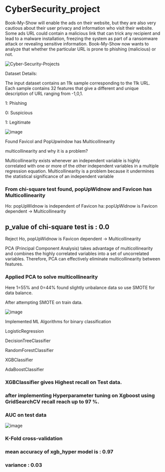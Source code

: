 # CyberSecurity_project

Book-My-Show will enable the ads on their website, but they are also very cautious about their user privacy and information who visit their website. Some ads URL could contain a malicious link that can trick any recipient and lead to a malware installation, freezing the system as part of a ransomware attack or revealing sensitive information. Book-My-Show now wants to analyze that whether the particular URL is prone to phishing (malicious) or not.

![Cyber-Security-Projects](https://user-images.githubusercontent.com/94167271/189382980-d379944b-732a-4d34-a789-a22dda748881.jpg)

Dataset Details: 

The input dataset contains an 11k sample corresponding to the 11k URL. Each sample contains 32 features that give a different and unique description of URL ranging from -1,0,1.

 1: Phishing

 0: Suspicious

 1: Legitimate

![image](https://user-images.githubusercontent.com/94167271/189637556-8cff5731-c127-4f7c-ba31-7034c2b3d237.png)

Found Favicol and PopUpwindow has Multicollinearity

multicollinearity and why it is a problem?

Multicollinearity exists whenever an independent variable is highly correlated with one or more of the other independent variables in a multiple regression equation. Multicollinearity is a problem because it undermines the statistical significance of an independent variable

### From chi-square test  found, popUpWidnow and Favicon has Multicollinearity

Ho: popUpWidnow is independent of Favicon
ha: popUpWidnow is Favicon dependent -> Multicollinearity

p_value of chi-square test is : 0.0
---------------------------------------------------------
Reject Ho, popUpWidnow is Favicon dependent -> Multicollinearity

PCA (Principal Component Analysis) takes advantage of multicollinearity and combines the highly correlated variables into a set of uncorrelated variables. Therefore, PCA can effectively eliminate multicollinearity between features.

### Applied PCA to solve multicollinearity

Here 1=55% and 0=44% found slightly unbalance data so use SMOTE for data balance.

After attempting SMOTE on train data.

![image](https://user-images.githubusercontent.com/94167271/189640166-616133a7-a18f-4369-8bfe-e2c797984fe1.png)

Implemented ML Algorithms for binary classification

   LogisticRegression

   DecisionTreeClassifier

   RandomForestClassifier

   XGBClassifier

   AdaBoostClassifier

### XGBClassifier gives Highest recall on Test data.
### after implementing Hyperparameter tuning on Xgboost using GridSearchCV recall reach up to 97 %.

### AUC on test data
![image](https://user-images.githubusercontent.com/94167271/189651768-58055b7d-5eb6-4eb3-8b3d-65cdb43c89c4.png)

### K-Fold cross-validation

### mean accuracy of xgb_hyper model is :  0.97
### variance  : 0.03


